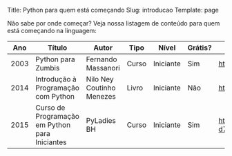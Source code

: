 Title: Python para quem está começando
Slug: introducao
Template: page

Não sabe por onde começar? Veja nossa listagem de conteúdo para quem está começando na linguagem:


| Ano  | Título                                         | Autor                     | Tipo  | Nível     | Grátis? | Link                                                                                |
|------|------------------------------------------------|---------------------------|-------|-----------|---------|-------------------------------------------------------------------------------------|
| 2003 | Python para Zumbis                             | Fernando Massanori        | Curso | Iniciante | Sim     | http://pycursos.com/python-para-zumbis/                                             |
| 2014 | Introdução à Programação com Python            | Nilo Ney Coutinho Menezes | Livro | Iniciante | Não     | http://python.nilo.pro.br/                                                          |
| 2015 | Curso de Programação em Python para Iniciantes | PyLadies BH               | Curso | Iniciante | Sim     | https://www.youtube.com/watch?v=O2xKiMl-d7Y&list=PL70CUfm2J_8SXFHovpVUbq8lB2JSuUXgk |
